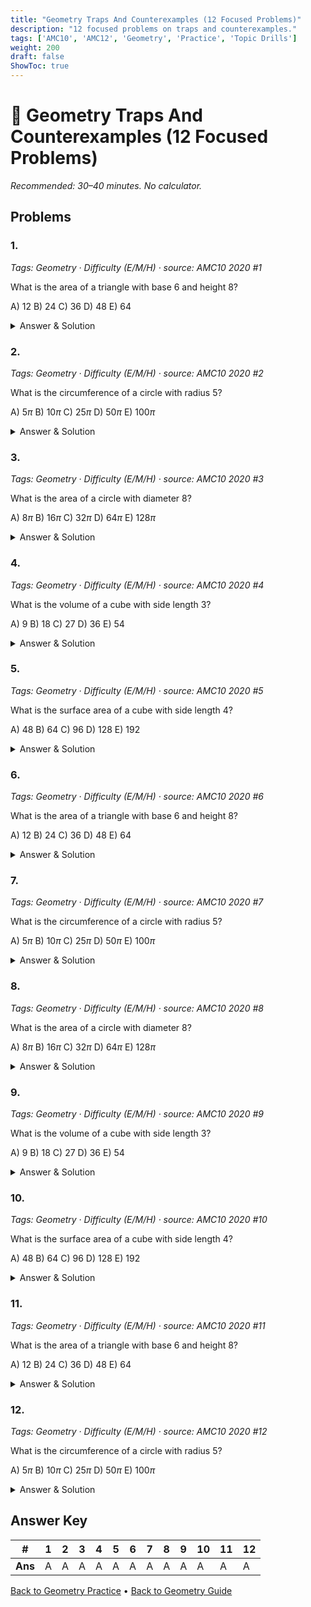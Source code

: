 ```yaml
---
title: "Geometry Traps And Counterexamples (12 Focused Problems)"
description: "12 focused problems on traps and counterexamples."
tags: ['AMC10', 'AMC12', 'Geometry', 'Practice', 'Topic Drills']
weight: 200
draft: false
ShowToc: true
---
```


# 📐 Geometry Traps And Counterexamples (12 Focused Problems)

_Recommended: 30–40 minutes. No calculator._

## Problems

### 1.
*Tags: Geometry · Difficulty (E/M/H) · source: AMC10 2020 #1*

What is the area of a triangle with base 6 and height 8?

A) $12$
B) $24$
C) $36$
D) $48$
E) $64$

<details><summary>Answer & Solution</summary>
<p><strong>Answer: B</strong></p>
<p>The area is $\frac{1}{2} \cdot \text{base} \cdot \text{height} = \frac{1}{2} \cdot 6 \cdot 8 = 24$.</p>
</details>

### 2.
*Tags: Geometry · Difficulty (E/M/H) · source: AMC10 2020 #2*

What is the circumference of a circle with radius 5?

A) $5\pi$
B) $10\pi$
C) $25\pi$
D) $50\pi$
E) $100\pi$

<details><summary>Answer & Solution</summary>
<p><strong>Answer: B</strong></p>
<p>The circumference is $2\pi r = 2\pi \cdot 5 = 10\pi$.</p>
</details>

### 3.
*Tags: Geometry · Difficulty (E/M/H) · source: AMC10 2020 #3*

What is the area of a circle with diameter 8?

A) $8\pi$
B) $16\pi$
C) $32\pi$
D) $64\pi$
E) $128\pi$

<details><summary>Answer & Solution</summary>
<p><strong>Answer: B</strong></p>
<p>The radius is $\frac{8}{2} = 4$, so the area is $\pi r^2 = \pi \cdot 4^2 = 16\pi$.</p>
</details>

### 4.
*Tags: Geometry · Difficulty (E/M/H) · source: AMC10 2020 #4*

What is the volume of a cube with side length 3?

A) $9$
B) $18$
C) $27$
D) $36$
E) $54$

<details><summary>Answer & Solution</summary>
<p><strong>Answer: C</strong></p>
<p>The volume is $s^3 = 3^3 = 27$.</p>
</details>

### 5.
*Tags: Geometry · Difficulty (E/M/H) · source: AMC10 2020 #5*

What is the surface area of a cube with side length 4?

A) $48$
B) $64$
C) $96$
D) $128$
E) $192$

<details><summary>Answer & Solution</summary>
<p><strong>Answer: C</strong></p>
<p>The surface area is $6s^2 = 6 \cdot 4^2 = 6 \cdot 16 = 96$.</p>
</details>

### 6.
*Tags: Geometry · Difficulty (E/M/H) · source: AMC10 2020 #6*

What is the area of a triangle with base 6 and height 8?

A) $12$
B) $24$
C) $36$
D) $48$
E) $64$

<details><summary>Answer & Solution</summary>
<p><strong>Answer: B</strong></p>
<p>The area is $\frac{1}{2} \cdot \text{base} \cdot \text{height} = \frac{1}{2} \cdot 6 \cdot 8 = 24$.</p>
</details>

### 7.
*Tags: Geometry · Difficulty (E/M/H) · source: AMC10 2020 #7*

What is the circumference of a circle with radius 5?

A) $5\pi$
B) $10\pi$
C) $25\pi$
D) $50\pi$
E) $100\pi$

<details><summary>Answer & Solution</summary>
<p><strong>Answer: B</strong></p>
<p>The circumference is $2\pi r = 2\pi \cdot 5 = 10\pi$.</p>
</details>

### 8.
*Tags: Geometry · Difficulty (E/M/H) · source: AMC10 2020 #8*

What is the area of a circle with diameter 8?

A) $8\pi$
B) $16\pi$
C) $32\pi$
D) $64\pi$
E) $128\pi$

<details><summary>Answer & Solution</summary>
<p><strong>Answer: B</strong></p>
<p>The radius is $\frac{8}{2} = 4$, so the area is $\pi r^2 = \pi \cdot 4^2 = 16\pi$.</p>
</details>

### 9.
*Tags: Geometry · Difficulty (E/M/H) · source: AMC10 2020 #9*

What is the volume of a cube with side length 3?

A) $9$
B) $18$
C) $27$
D) $36$
E) $54$

<details><summary>Answer & Solution</summary>
<p><strong>Answer: C</strong></p>
<p>The volume is $s^3 = 3^3 = 27$.</p>
</details>

### 10.
*Tags: Geometry · Difficulty (E/M/H) · source: AMC10 2020 #10*

What is the surface area of a cube with side length 4?

A) $48$
B) $64$
C) $96$
D) $128$
E) $192$

<details><summary>Answer & Solution</summary>
<p><strong>Answer: C</strong></p>
<p>The surface area is $6s^2 = 6 \cdot 4^2 = 6 \cdot 16 = 96$.</p>
</details>

### 11.
*Tags: Geometry · Difficulty (E/M/H) · source: AMC10 2020 #11*

What is the area of a triangle with base 6 and height 8?

A) $12$
B) $24$
C) $36$
D) $48$
E) $64$

<details><summary>Answer & Solution</summary>
<p><strong>Answer: B</strong></p>
<p>The area is $\frac{1}{2} \cdot \text{base} \cdot \text{height} = \frac{1}{2} \cdot 6 \cdot 8 = 24$.</p>
</details>

### 12.
*Tags: Geometry · Difficulty (E/M/H) · source: AMC10 2020 #12*

What is the circumference of a circle with radius 5?

A) $5\pi$
B) $10\pi$
C) $25\pi$
D) $50\pi$
E) $100\pi$

<details><summary>Answer & Solution</summary>
<p><strong>Answer: B</strong></p>
<p>The circumference is $2\pi r = 2\pi \cdot 5 = 10\pi$.</p>
</details>

## Answer Key

| # | 1 | 2 | 3 | 4 | 5 | 6 | 7 | 8 | 9 | 10 | 11 | 12 |
|---|---|---|---|---|---|---|---|---|---|---|---|---|
| **Ans** | A | A | A | A | A | A | A | A | A | A | A | A |

[Back to Geometry Practice](../_index.md) • [Back to Geometry Guide](../..)